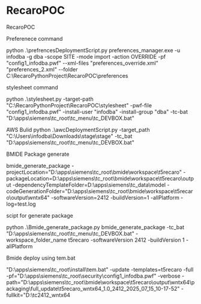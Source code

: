 # RecaroPOC

RecaroPOC

Preferenece command

python .\\prefrencesDeploymentScript.py preferences_manager.exe -u infodba -g dba -scope SITE -mode import -action OVERRIDE -pf "config1_infodba.pwf" --xml-files "preferences_override.xml" "preferences_2.xml" --folder C:\RecaroPythonProject\RecaroPOC\preferences

stylesheet command

python .\stylesheet.py -target-path "C:\RecaroPythonProject\RecaroPOC\stylesheet" -pwf-file "config1_infodba.pwf" -install-user "infodba" -install-group "dba" -tc-bat "D:\apps\siemens\tc_root\tc_menu\tc_DEVBOX.bat"


AWS Bulid
 python .\awcDeploymentScript.py -target_path "C:\Users\infodba\Downloads\stage\stage" -tc_bat "D:\apps\siemens\tc_root\tc_menu\tc_DEVBOX.bat"


BMIDE Package generate 

 bmide_generate_package
-projectLocation="D:\apps\siemens\tc_root\bmide\workspace\t5recaro"
-packageLocation=D:\apps\siemens\tc_root\bmide\workspace\t5recaro\output
-dependencyTemplateFolder=D:\apps\siemens\tc_data\model
-codeGenerationFolder="D:\apps\siemens\tc_root\bmide\workspace\t5recaro\output\wntx64"
-softwareVersion=2412
-buildVersion=1
-allPlatform
-log=test.log


scipt for generate package 

 python .\Bmide_generate_package.py  bmide_generate_package -tc_bat "D:\apps\siemens\tc_root\tc_menu\tc_DEVBOX.bat"   -workspace_folder_name t5recaro -softwareVersion 2412 -buildVersion 1 -allPlatform



Bmide deploy using tem.bat
 
"D:\apps\siemens\tc_root\install\tem.bat" -update -templates=t5recaro -full -pf="D:\apps\siemens\tc_root\security\config1_infodba.pwf" -verbose -path="D:\apps\siemens\tc_root\bmide\workspace\t5recaro\output\wntx64\packaging\full_update\t5recaro_wntx64_1.0_2412_2025_07_15_10-17-52" -fullkit="D:\tc2412_wntx64
